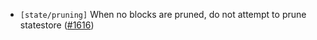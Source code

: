 - `[state/pruning]` When no blocks are pruned, do not attempt to prune statestore
   ([\#1616](https://github.com/depinnetwork/por-consensus/pull/1616))
